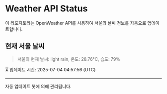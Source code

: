 
# Weather API Status

이 리포지토리는 OpenWeather API를 사용하여 서울의 날씨 정보를 자동으로 업데이트합니다.

## 현재 서울 날씨
> 서울의 현재 날씨: light rain, 온도: 28.76°C, 습도: 79%

⏳ 업데이트 시간: 2025-07-04 04:57:56 (UTC)

---
자동 업데이트 봇에 의해 관리됩니다.
